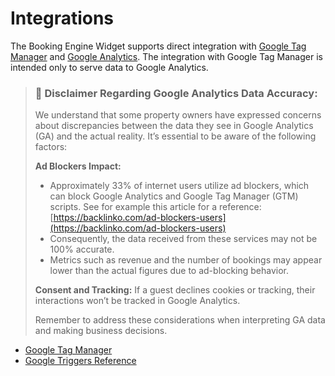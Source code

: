 # Integrations

The Booking Engine Widget supports direct integration with [Google Tag Manager](https://marketingplatform.google.com/about/tag-manager/) and [Google Analytics](https://marketingplatform.google.com/about/analytics/).
The integration with Google Tag Manager is intended only to serve data to Google Analytics.

> ### 🚨 Disclaimer Regarding Google Analytics Data Accuracy: 
> 
> We understand that some property owners have expressed concerns about discrepancies between the data they see in Google Analytics (GA) and the actual reality. It’s essential to be aware of the following factors:
> 
> **Ad Blockers Impact:**
> - Approximately 33% of internet users utilize ad blockers, which can block Google Analytics and Google Tag Manager (GTM) scripts. See for example this article for a reference: [https://backlinko.com/ad-blockers-users](https://backlinko.com/ad-blockers-users)
> - Consequently, the data received from these services may not be 100% accurate.
> - Metrics such as revenue and the number of bookings may appear lower than the actual figures due to ad-blocking behavior.
> 
> **Consent and Tracking:**
> If a guest declines cookies or tracking, their interactions won’t be tracked in Google Analytics.
> 
> Remember to address these considerations when interpreting GA data and making business decisions.


* [Google Tag Manager](google-tag-manager.md)
* [Google Triggers Reference](google-triggers-reference.md)

